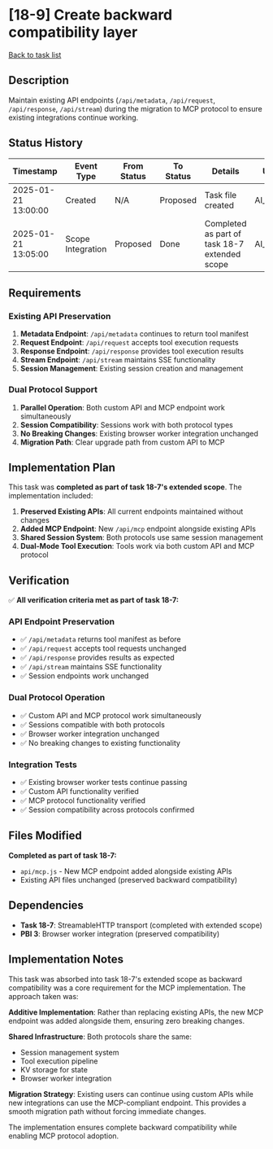 # [18-9] Create backward compatibility layer

[Back to task list](./tasks.md)

## Description

Maintain existing API endpoints (`/api/metadata`, `/api/request`, `/api/response`, `/api/stream`) during the migration to MCP protocol to ensure existing integrations continue working.

## Status History

| Timestamp | Event Type | From Status | To Status | Details | User |
|-----------|------------|-------------|-----------|---------|------|
| 2025-01-21 13:00:00 | Created | N/A | Proposed | Task file created | AI_Agent |
| 2025-01-21 13:05:00 | Scope Integration | Proposed | Done | Completed as part of task 18-7 extended scope | AI_Agent |

## Requirements

### **Existing API Preservation**
1. **Metadata Endpoint**: `/api/metadata` continues to return tool manifest
2. **Request Endpoint**: `/api/request` accepts tool execution requests
3. **Response Endpoint**: `/api/response` provides tool execution results
4. **Stream Endpoint**: `/api/stream` maintains SSE functionality
5. **Session Management**: Existing session creation and management

### **Dual Protocol Support**
1. **Parallel Operation**: Both custom API and MCP endpoint work simultaneously
2. **Session Compatibility**: Sessions work with both protocol types
3. **No Breaking Changes**: Existing browser worker integration unchanged
4. **Migration Path**: Clear upgrade path from custom API to MCP

## Implementation Plan

This task was **completed as part of task 18-7's extended scope**. The implementation included:

1. **Preserved Existing APIs**: All current endpoints maintained without changes
2. **Added MCP Endpoint**: New `/api/mcp` endpoint alongside existing APIs
3. **Shared Session System**: Both protocols use same session management
4. **Dual-Mode Tool Execution**: Tools work via both custom API and MCP protocol

## Verification

✅ **All verification criteria met as part of task 18-7:**

### **API Endpoint Preservation**
- ✅ `/api/metadata` returns tool manifest as before
- ✅ `/api/request` accepts tool requests unchanged
- ✅ `/api/response` provides results as expected
- ✅ `/api/stream` maintains SSE functionality
- ✅ Session endpoints work unchanged

### **Dual Protocol Operation**
- ✅ Custom API and MCP protocol work simultaneously
- ✅ Sessions compatible with both protocols
- ✅ Browser worker integration unchanged
- ✅ No breaking changes to existing functionality

### **Integration Tests**
- ✅ Existing browser worker tests continue passing
- ✅ Custom API functionality verified
- ✅ MCP protocol functionality verified
- ✅ Session compatibility across protocols confirmed

## Files Modified

**Completed as part of task 18-7:**
- `api/mcp.js` - New MCP endpoint added alongside existing APIs
- Existing API files unchanged (preserved backward compatibility)

## Dependencies

- **Task 18-7**: StreamableHTTP transport (completed with extended scope)
- **PBI 3**: Browser worker integration (preserved compatibility)

## Implementation Notes

This task was absorbed into task 18-7's extended scope as backward compatibility was a core requirement for the MCP implementation. The approach taken was:

**Additive Implementation**: Rather than replacing existing APIs, the new MCP endpoint was added alongside them, ensuring zero breaking changes.

**Shared Infrastructure**: Both protocols share the same:
- Session management system
- Tool execution pipeline  
- KV storage for state
- Browser worker integration

**Migration Strategy**: Existing users can continue using custom APIs while new integrations can use the MCP-compliant endpoint. This provides a smooth migration path without forcing immediate changes.

The implementation ensures complete backward compatibility while enabling MCP protocol adoption. 